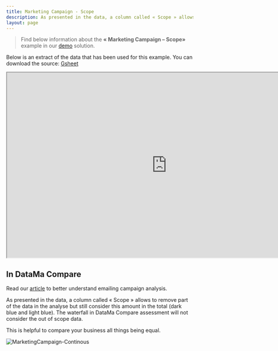 ```yaml
---
title: Marketing Campaign - Scope
description: As presented in the data, a column called « Scope » allows to remove part of the data in the analyse but still consider this amount in the total (dark blue and light blue). The waterfall in DataMa Compare assessment will not consider the out of scope data.
layout: page
---
```


> Find below information about the **« Marketing Campaign – Scope»**  example in our [demo](https://solutions.datama.fr/) solution.

Below is an extract of the data that has been used for this example. You can download the source: [Gsheet](https://docs.google.com/spreadsheets/d/1bNEeqm5CfpPmYPr_t4ff1xcJkSBKoVvwJd4vKB0sDzs/edit#gid=1172240978)

<iframe src="https://docs.google.com/spreadsheets/d/e/2PACX-1vTXYphkUS8WX6Wa4GZp5LBisnEOoqdLyp9darrXuIJPqmsnv_f8Tvhq_0sNX7L2uVfIaJjonTP2j8Fm/pubhtml?gid=1172240978&amp;single=true&amp;widget=true&amp;headers=false" width="860" height="500"></iframe>

## In DataMa Compare

Read our [article](https://datama.fr/fr/2019/04/11/comment-analyser-lefficacite-dune-campagne-demailing-2/) to better understand emailing campaign analysis.

As presented in the data, a column called « Scope » allows to remove part of the data in the analyse but still consider this amount in the total (dark blue and light blue). The waterfall in DataMa Compare assessment will not consider the out of scope data.

This is helpful to compare your business all things being equal.

![MarketingCampaign-Continous]({{site.url}}{{site.baseurl}}/assets/images/home/use_cases/MarketingCampaign-Scope.jpg)
